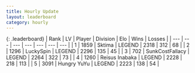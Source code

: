 ```yaml
---
title: Hourly Update
layout: leaderboard
category: hourly
---
```


{: .leaderboard}
| Rank | LV | Player | Division | Elo | Wins | Losses |
| --- | --- | --- | --- | --- | --- | --- |
| <span data-change="0">1</span> | 1859 | <span title="ID: 353063">Sktima</span> | LEGEND | <span data-change="0">2318</span> | <span data-change="0">312</span> | <span data-change="0">68</span> |
| <span data-change="0">2</span> | 1296 | <span title="ID: 498412">LuckySpin</span> | LEGEND | <span data-change="0">2296</span> | <span data-change="0">135</span> | <span data-change="0">45</span> |
| <span data-change="0">3</span> | 702 | <span title="ID: 402846">SunkCostFallacy</span> | LEGEND | <span data-change="0">2264</span> | <span data-change="0">322</span> | <span data-change="0">73</span> |
| <span data-change="0">4</span> | 1260 | <span title="ID: 451068">Reisus Inabaka</span> | LEGEND | <span data-change="3">2228</span> | <span data-change="1">218</span> | <span data-change="0">113</span> |
| <span data-change="0">5</span> | 3091 | <span title="ID: 164871">Hungry YuYu</span> | LEGEND | <span data-change="0">2223</span> | <span data-change="0">138</span> | <span data-change="0">54</span> |